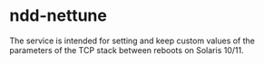 # ndd-nettune
The service is intended for setting and keep custom values of the parameters of the TCP stack between reboots on Solaris 10/11.
